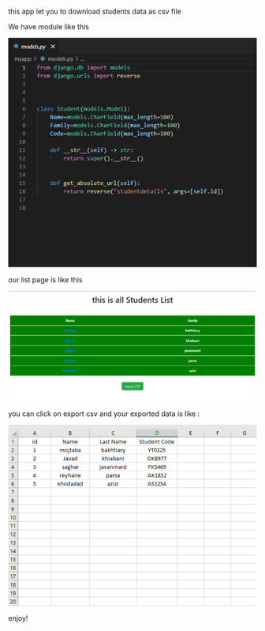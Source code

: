 this app let you to download students data as csv file


We have module like this



![Neutral png](/pictures/module.png) 


our list page is like this


![Neutral png](/pictures/main.png) 



you can click on export csv and your exported data is like :


![Neutral png](/pictures/Data.png) 


enjoy!

